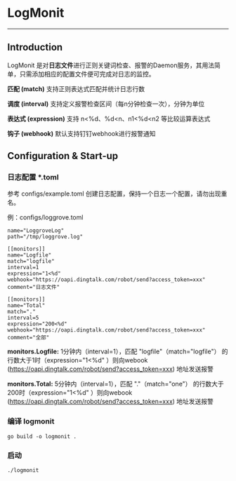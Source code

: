# LogMonit
***

## Introduction
LogMonit 是对**日志文件**进行正则关键词检查、报警的Daemon服务，其用法简单，只需添加相应的配置文件便可完成对日志的监控。

**匹配 (match)** 支持正则表达式匹配并统计日志行数

**调度 (interval)** 支持定义报警检查区间（每n分钟检查一次），分钟为单位

**表达式 (expression)** 支持 n<%d、%d<n、n1<%d<n2 等比较运算表达式

**钩子 (webhook)** 默认支持钉钉webhook进行报警通知


## Configuration & Start-up
### 日志配置 *.toml
参考 configs/example.toml 创建日志配置，保持一个日志一个配置，请勿出现重名。

例：configs/loggrove.toml
	
	name="LoggroveLog"
	path="/tmp/loggrove.log"
	
	[[monitors]]
	name="Logfile"
	match="logfile"
	interval=1
	expression="1<%d"
	webhook="https://oapi.dingtalk.com/robot/send?access_token=xxx"
	comment="日志文件"
	
	[[monitors]]
	name="Total"
	match="."
	interval=5
	expression="200<%d"
	webhook="https://oapi.dingtalk.com/robot/send?access_token=xxx"
	comment="全部"
	
**monitors.Logfile:** 1分钟内（interval=1），匹配 "logfile"（match="logfile"） 的行数大于1时（expression="1<%d" ）则向webook (https://oapi.dingtalk.com/robot/send?access_token=xxx) 地址发送报警

**monitors.Total:** 5分钟内（interval=1），匹配 "."（match="one"） 的行数大于200时（expression="1<%d" ）则向webook (https://oapi.dingtalk.com/robot/send?access_token=xxx) 地址发送报警

### 编译 logmonit 
	go build -o logmonit .
	
### 启动 
	./logmonit